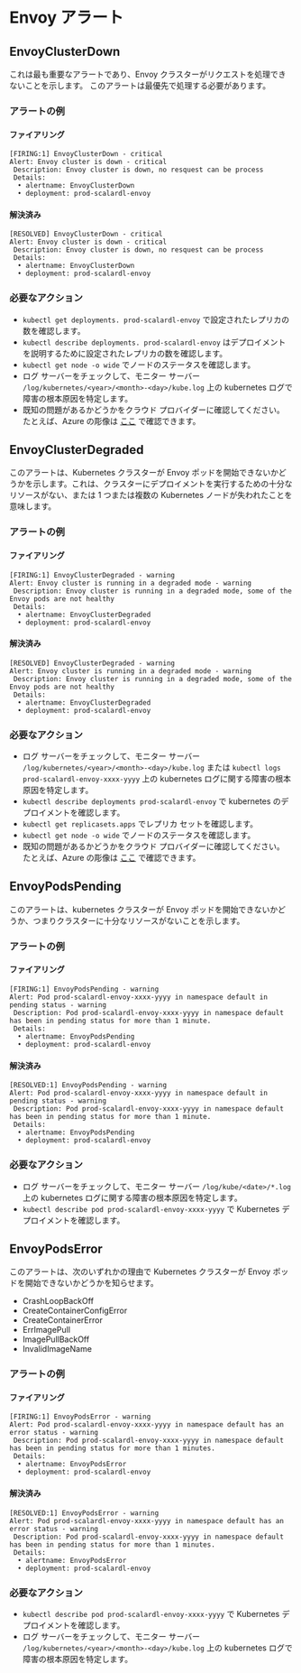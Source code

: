 # Envoy アラート

## EnvoyClusterDown

これは最も重要なアラートであり、Envoy クラスターがリクエストを処理できないことを示します。 このアラートは最優先で処理する必要があります。

### アラートの例

#### ファイアリング

```
[FIRING:1] EnvoyClusterDown - critical
Alert: Envoy cluster is down - critical
 Description: Envoy cluster is down, no resquest can be process
 Details:
  • alertname: EnvoyClusterDown
  • deployment: prod-scalardl-envoy
```

#### 解決済み

```
[RESOLVED] EnvoyClusterDown - critical
Alert: Envoy cluster is down - critical
 Description: Envoy cluster is down, no resquest can be process
 Details:
  • alertname: EnvoyClusterDown
  • deployment: prod-scalardl-envoy
```

### 必要なアクション

* `kubectl get deployments. prod-scalardl-envoy` で設定されたレプリカの数を確認します。
* `kubectl describe deployments. prod-scalardl-envoy` はデプロイメントを説明するために設定されたレプリカの数を確認します。
* `kubectl get node -o wide` でノードのステータスを確認します。
* ログ サーバーをチェックして、モニター サーバー `/log/kubernetes/<year>/<month>-<day>/kube.log` 上の kubernetes ログで障害の根本原因を特定します。
* 既知の問題があるかどうかをクラウド プロバイダーに確認してください。 たとえば、Azure の彫像は [ここ](https://status.azure.com/en-us/status) で確認できます。

## EnvoyClusterDegraded

このアラートは、Kubernetes クラスターが Envoy ポッドを開始できないかどうかを示します。これは、クラスターにデプロイメントを実行するための十分なリソースがない、または 1 つまたは複数の Kubernetes ノードが失われたことを意味します。

### アラートの例

#### ファイアリング

```
[FIRING:1] EnvoyClusterDegraded - warning
Alert: Envoy cluster is running in a degraded mode - warning
 Description: Envoy cluster is running in a degraded mode, some of the Envoy pods are not healthy
 Details:
  • alertname: EnvoyClusterDegraded
  • deployment: prod-scalardl-envoy
```

#### 解決済み

```
[RESOLVED] EnvoyClusterDegraded - warning
Alert: Envoy cluster is running in a degraded mode - warning
 Description: Envoy cluster is running in a degraded mode, some of the Envoy pods are not healthy
 Details:
  • alertname: EnvoyClusterDegraded
  • deployment: prod-scalardl-envoy
```

### 必要なアクション

* ログ サーバーをチェックして、モニター サーバー `/log/kubernetes/<year>/<month>-<day>/kube.log` または  `kubectl logs prod-scalardl-envoy-xxxx-yyyy`  上の kubernetes ログに関する障害の根本原因を特定します。
* `kubectl describe deployments prod-scalardl-envoy` で kubernetes のデプロイメントを確認します。
* `kubectl get replicasets.apps` でレプリカ セットを確認します。
* `kubectl get node -o wide` でノードのステータスを確認します。
* 既知の問題があるかどうかをクラウド プロバイダーに確認してください。 たとえば、Azure の彫像は [ここ](https://status.azure.com/en-us/status) で確認できます。

## EnvoyPodsPending

このアラートは、kubernetes クラスターが Envoy ポッドを開始できないかどうか、つまりクラスターに十分なリソースがないことを示します。

### アラートの例

#### ファイアリング

```
[FIRING:1] EnvoyPodsPending - warning
Alert: Pod prod-scalardl-envoy-xxxx-yyyy in namespace default in pending status - warning
 Description: Pod prod-scalardl-envoy-xxxx-yyyy in namespace default has been in pending status for more than 1 minute.
 Details:
  • alertname: EnvoyPodsPending
  • deployment: prod-scalardl-envoy
```

#### 解決済み

```
[RESOLVED:1] EnvoyPodsPending - warning
Alert: Pod prod-scalardl-envoy-xxxx-yyyy in namespace default in pending status - warning
 Description: Pod prod-scalardl-envoy-xxxx-yyyy in namespace default has been in pending status for more than 1 minute.
 Details:
  • alertname: EnvoyPodsPending
  • deployment: prod-scalardl-envoy
```

### 必要なアクション

* ログ サーバーをチェックして、モニター サーバー `/log/kube/<date>/*.log` 上の kubernetes ログに関する障害の根本原因を特定します。
* `kubectl describe pod prod-scalardl-envoy-xxxx-yyyy` で Kubernetes デプロイメントを確認します。

## EnvoyPodsError

このアラートは、次のいずれかの理由で Kubernetes クラスターが Envoy ポッドを開始できないかどうかを知らせます。

* CrashLoopBackOff
* CreateContainerConfigError
* CreateContainerError
* ErrImagePull
* ImagePullBackOff
* InvalidImageName

### アラートの例

#### ファイアリング

```
[FIRING:1] EnvoyPodsError - warning
Alert: Pod prod-scalardl-envoy-xxxx-yyyy in namespace default has an error status - warning
 Description: Pod prod-scalardl-envoy-xxxx-yyyy in namespace default has been in pending status for more than 1 minutes.
 Details:
  • alertname: EnvoyPodsError
  • deployment: prod-scalardl-envoy
```

#### 解決済み

```
[RESOLVED:1] EnvoyPodsError - warning
Alert: Pod prod-scalardl-envoy-xxxx-yyyy in namespace default has an error status - warning
 Description: Pod prod-scalardl-envoy-xxxx-yyyy in namespace default has been in pending status for more than 1 minutes.
 Details:
  • alertname: EnvoyPodsError
  • deployment: prod-scalardl-envoy
```

### 必要なアクション

* `kubectl describe pod prod-scalardl-envoy-xxxx-yyyy` で Kubernetes デプロイメントを確認します。
* ログ サーバーをチェックして、モニター サーバー `/log/kubernetes/<year>/<month>-<day>/kube.log` 上の kubernetes ログで障害の根本原因を特定します。
